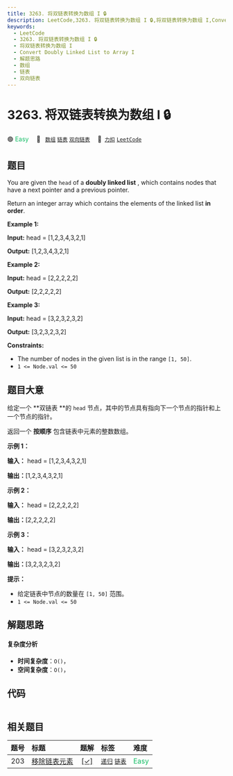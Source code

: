 ```yaml
---
title: 3263. 将双链表转换为数组 I 🔒
description: LeetCode,3263. 将双链表转换为数组 I 🔒,将双链表转换为数组 I,Convert Doubly Linked List to Array I,解题思路,数组,链表,双向链表
keywords:
  - LeetCode
  - 3263. 将双链表转换为数组 I 🔒
  - 将双链表转换为数组 I
  - Convert Doubly Linked List to Array I
  - 解题思路
  - 数组
  - 链表
  - 双向链表
---
```


# 3263. 将双链表转换为数组 I 🔒

🟢 <font color=#15bd66>Easy</font>&emsp; 🔖&ensp; [`数组`](/tag/array.md) [`链表`](/tag/linked-list.md) [`双向链表`](/tag/doubly-linked-list.md)&emsp; 🔗&ensp;[`力扣`](https://leetcode.cn/problems/convert-doubly-linked-list-to-array-i) [`LeetCode`](https://leetcode.com/problems/convert-doubly-linked-list-to-array-i)

## 题目

You are given the `head` of a **doubly linked list** , which contains nodes
that have a next pointer and a previous pointer.

Return an integer array which contains the elements of the linked list **in
order**.



**Example 1:**

**Input:** head = [1,2,3,4,3,2,1]

**Output:** [1,2,3,4,3,2,1]

**Example 2:**

**Input:** head = [2,2,2,2,2]

**Output:** [2,2,2,2,2]

**Example 3:**

**Input:** head = [3,2,3,2,3,2]

**Output:** [3,2,3,2,3,2]



**Constraints:**

  * The number of nodes in the given list is in the range `[1, 50]`.
  * `1 <= Node.val <= 50`


## 题目大意

给定一个 **双链表  **的 `head` 节点，其中的节点具有指向下一个节点的指针和上一个节点的指针。

返回一个 **按顺序** 包含链表中元素的整数数组。



**示例 1：**

**输入：** head = [1,2,3,4,3,2,1]

**输出：**[1,2,3,4,3,2,1]

**示例 2：**

**输入：** head = [2,2,2,2,2]

**输出：**[2,2,2,2,2]

**示例 3：**

**输入：** head = [3,2,3,2,3,2]

**输出：**[3,2,3,2,3,2]



**提示：**

  * 给定链表中节点的数量在 `[1, 50]` 范围。
  * `1 <= Node.val <= 50`


## 解题思路

#### 复杂度分析

- **时间复杂度**：`O()`，
- **空间复杂度**：`O()`，

## 代码

```javascript

```

## 相关题目

<!-- prettier-ignore -->
| 题号 | 标题 | 题解 | 标签 | 难度 |
| :------: | :------ | :------: | :------ | :------ |
| 203 | [移除链表元素](https://leetcode.com/problems/remove-linked-list-elements) | [[✓]](/problem/0203.md) |  [`递归`](/tag/recursion.md) [`链表`](/tag/linked-list.md) | <font color=#15bd66>Easy</font> |